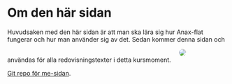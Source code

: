 Om den här sidan
==============================================

Huvudsaken med den här sidan är att man ska lära sig hur Anax-flat fungerar och hur man använder sig av det. Sedan kommer denna sidan och användas för alla redovisningstexter i detta kursmoment.
<img src="img/about.jpg" style="padding: 1em; border-radius: 2em;">

[Git repo för me-sidan](https://github.com/Smotchie/Anax-flat).
